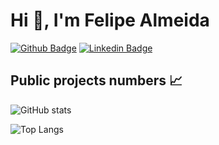 # Hi 👋, I'm Felipe Almeida

[![Github Badge](https://img.shields.io/badge/-Github-000?style=flat-square&logo=Github&logoColor=white&link=https://github.com/almfelipe)](https://github.com/almfelipe)
[![Linkedin Badge](https://img.shields.io/badge/-LinkedIn-blue?style=flat-square&logo=Linkedin&logoColor=white&link=https://www.linkedin.com/in/almfelipe/)](https://www.linkedin.com/in/almfelipe/)

## Public projects numbers :chart_with_upwards_trend:

![GitHub stats](https://github-readme-stats.vercel.app/api?username=almfelipe&show_icons=true)

![Top Langs](https://github-readme-stats.vercel.app/api/top-langs/?username=almfelipe&layout=compact)
